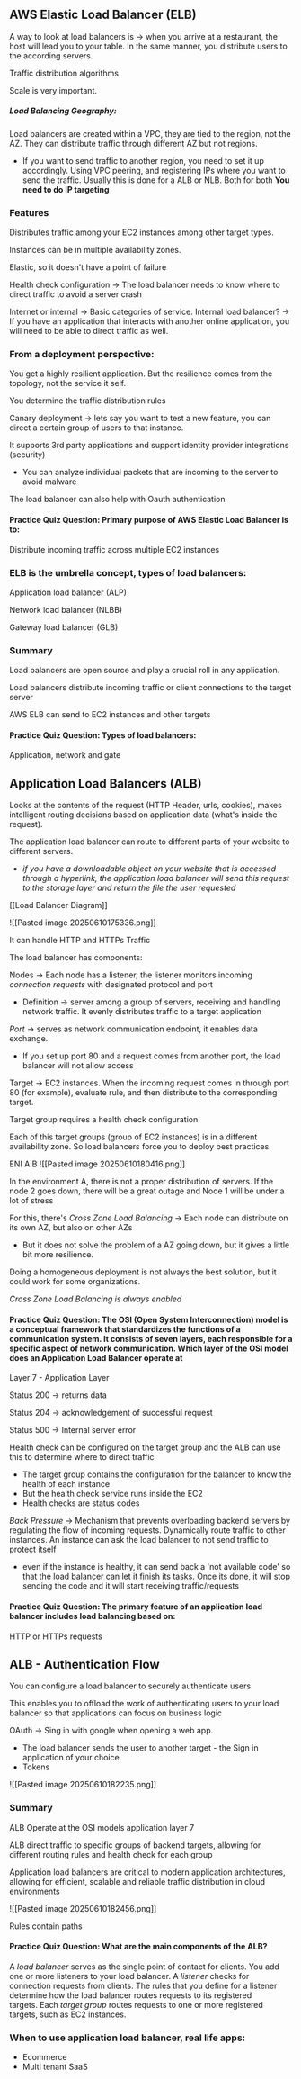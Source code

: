 
## AWS Elastic Load Balancer (ELB)

A way to look at load balancers is -> when you arrive at a restaurant, the host will lead you to your table. In the same manner, you distribute users to the according servers. 

Traffic distribution algorithms

Scale is very important. 

##### Load Balancing Geography: 
Load balancers are created within a VPC, they are tied to the region, not the AZ. They can distribute traffic through different AZ but not regions. 
- If you want to send traffic to another region, you need to set it up accordingly. Using VPC peering, and registering IPs where you want to send the traffic. Usually this is done for a ALB or NLB. Both for both **You need to do IP targeting**

### Features

Distributes traffic among your EC2 instances among other target types.

Instances can be in multiple availability zones. 

Elastic, so it doesn't have a point of failure

Health check configuration -> The load balancer needs to know where to direct traffic to avoid a server crash

Internet or internal -> Basic categories of service. Internal load balancer? -> If you have an application that interacts with another online application, you will need to be able to direct traffic as well.

### From a deployment perspective:
You get a highly resilient application. But the resilience comes from the topology, not the service it self. 

You determine the traffic distribution rules

Canary deployment -> lets say you want to test a new feature, you can direct a certain group of users to that instance. 

It supports 3rd party applications and support identity provider integrations (security)
- You can analyze individual packets that are incoming to the server to avoid malware

The load balancer can also help with Oauth authentication

#### Practice Quiz Question: Primary purpose of AWS Elastic Load Balancer is to:
Distribute incoming traffic across multiple EC2 instances

### ELB is the umbrella concept, types of load balancers:
Application load balancer (ALP)

Network load balancer (NLBB)

Gateway load balancer (GLB)


### Summary 
Load balancers are open source and play a crucial roll in any application. 

Load balancers distribute incoming traffic or client connections to the target server

AWS ELB can send to EC2 instances and other targets 


#### Practice Quiz Question: Types of load balancers:
Application, network and gate

## Application Load Balancers (ALB)

Looks at the contents of the request (HTTP Header, urls, cookies), makes intelligent routing decisions based on application data (what's inside the request).

The application load balancer can route to different parts of your website to different servers. 
- *if you have a downloadable object on your website that is accessed through a hyperlink, the application load balancer will send this request to the storage layer and return the file the user requested*


[[Load Balancer Diagram]]

![[Pasted image 20250610175336.png]]

It can handle HTTP and HTTPs Traffic 

The load balancer has components:

Nodes -> Each node has a listener, the listener monitors incoming *connection requests* with designated protocol and port
- Definition -> server among a group of servers, receiving and handling network traffic. It evenly distributes traffic to a target application 

*Port* -> serves as network communication endpoint, it enables data exchange.
- If you set up port 80 and a request comes from another port, the load balancer will not allow access

Target -> EC2 instances. When the incoming request comes in through port 80 (for example), evaluate rule, and then distribute to the corresponding target. 

Target group requires a health check configuration

Each of this target groups (group of EC2 instances) is in a different availability zone. So load balancers force you to deploy best practices

ENI 
              A                                  B 
![[Pasted image 20250610180416.png]]

In the environment A, there is not a proper distribution of servers. If the node 2 goes down, there will be a great outage and Node 1 will be under a lot of stress

For this, there's *Cross Zone Load Balancing* -> Each node can distribute on its own AZ, but also on other AZs
- But it does not solve the problem of a AZ going down, but it gives a little bit more resilience. 

Doing a homogeneous deployment is not always the best solution, but it could work for some organizations. 

*Cross Zone Load Balancing is always enabled* 

#### Practice Quiz Question: The OSI (Open System Interconnection) model is a conceptual framework that standardizes the functions of a communication system. It consists of seven layers, each responsible for a specific aspect of network communication. Which layer of the OSI model does an Application Load Balancer operate at

Layer 7 - Application Layer


Status 200 -> returns data 

Status 204 -> acknowledgement of successful request

Status 500 -> Internal server error

Health check can be configured on the target group and the ALB can use this to determine where to direct traffic
- The target group contains the configuration for the balancer to know the health of each instance
- But the health check service runs inside the EC2 
- Health checks are status codes 

*Back Pressure* -> Mechanism that prevents overloading backend servers by regulating the flow of incoming requests. Dynamically route traffic to other instances. An instance can ask the load balancer to not send traffic to protect itself
- even if the instance is healthy, it can send back a 'not available code' so that the load balancer can let it finish its tasks. Once its done, it will stop sending the code and it will start receiving traffic/requests 


#### Practice Quiz Question: The primary feature of an application load balancer includes load balancing based on:

HTTP or HTTPs requests 

## ALB - Authentication Flow

You can configure a load balancer to securely authenticate users

This enables you to offload the work of authenticating users to your load balancer so that applications can focus on business logic

OAuth -> Sing in with google when opening a web app. 
- The load balancer sends the user to another target - the Sign in application of your choice. 
- Tokens 

![[Pasted image 20250610182235.png]]


### Summary
ALB Operate at the OSI models application layer 7

ALB direct traffic to specific groups of backend targets, allowing for different routing rules and health check for each group

Application load balancers are critical to modern application architectures, allowing for efficient, scalable and reliable traffic distribution in cloud environments


![[Pasted image 20250610182456.png]]

Rules contain paths 

#### Practice Quiz Question: What are the main components of the ALB? 
A _load balancer_ serves as the single point of contact for clients. You add one or more listeners to your load balancer. A _listener_ checks for connection requests from clients. The rules that you define for a listener determine how the load balancer routes requests to its registered targets. Each _target group_ routes requests to one or more registered targets, such as EC2 instances.


### When to use application load balancer, real life apps:

- Ecommerce
- Multi tenant SaaS

